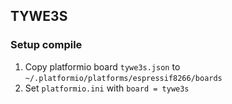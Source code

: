 ## TYWE3S

### Setup compile
1. Copy platformio board `tywe3s.json` to `~/.platformio/platforms/espressif8266/boards`
2. Set `platformio.ini` with `board = tywe3s`
